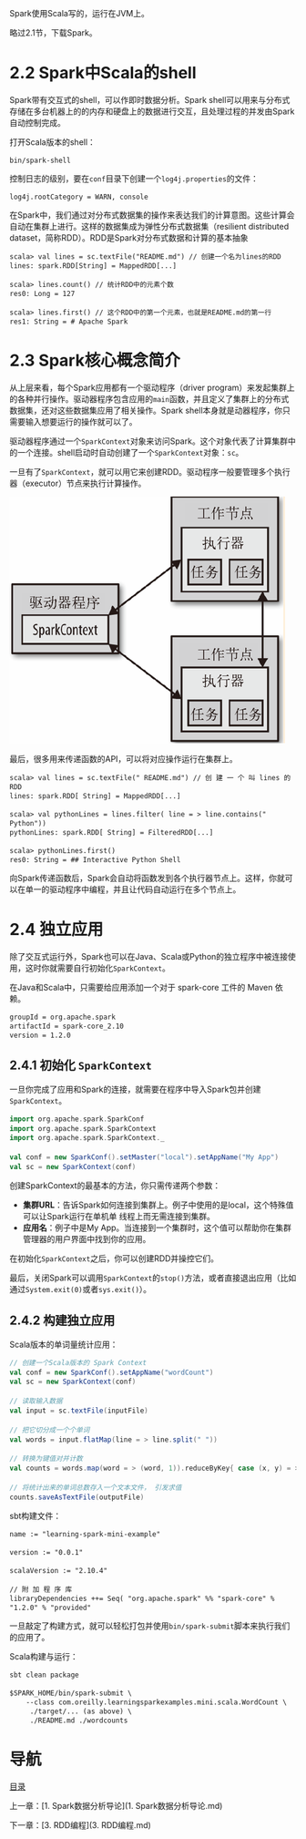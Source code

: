 Spark使用Scala写的，运行在JVM上。

略过2.1节，下载Spark。

# 2.2 Spark中Scala的shell

Spark带有交互式的shell，可以作即时数据分析。Spark shell可以用来与分布式存储在多台机器上的的内存和硬盘上的数据进行交互，且处理过程的并发由Spark自动控制完成。

打开Scala版本的shell：

```shell
bin/spark-shell
```

控制日志的级别，要在`conf`目录下创建一个`log4j.properties`的文件：

```properties
log4j.rootCategory = WARN, console
```

在Spark中，我们通过对分布式数据集的操作来表达我们的计算意图。这些计算会自动在集群上进行。这样的数据集成为弹性分布式数据集（resilient distributed dataset，简称RDD）。RDD是Spark对分布式数据和计算的基本抽象

```
scala> val lines = sc.textFile("README.md") // 创建一个名为lines的RDD
lines: spark.RDD[String] = MappedRDD[...] 

scala> lines.count() // 统计RDD中的元素个数 
res0: Long = 127 

scala> lines.first() // 这个RDD中的第一个元素，也就是README.md的第一行
res1: String = # Apache Spark
```

# 2.3 Spark核心概念简介

从上层来看，每个Spark应用都有一个驱动程序（driver program）来发起集群上的各种并行操作。驱动器程序包含应用的`main`函数，并且定义了集群上的分布式数据集，还对这些数据集应用了相关操作。Spark shell本身就是动器程序，你只需要输入想要运行的操作就可以了。

驱动器程序通过一个`SparkContext`对象来访问Spark。这个对象代表了计算集群中的一个连接。shell启动时自动创建了一个`SparkContext`对象：`sc`。

一旦有了`SparkContext`，就可以用它来创建RDD。驱动程序一般要管理多个执行器（executor）节点来执行计算操作。

![](img/chap1/img1.png)

最后，很多用来传递函数的API，可以将对应操作运行在集群上。

```
scala> val lines = sc.textFile(" README.md") // 创 建 一 个 叫 lines 的 RDD 
lines: spark.RDD[ String] = MappedRDD[...] 

scala> val pythonLines = lines.filter( line = > line.contains(" Python")) 
pythonLines: spark.RDD[ String] = FilteredRDD[...] 

scala> pythonLines.first() 
res0: String = ## Interactive Python Shell
```

向Spark传递函数后，Spark会自动将函数发到各个执行器节点上。这样，你就可以在单一的驱动程序中编程，并且让代码自动运行在多个节点上。

# 2.4 独立应用

除了交互式运行外，Spark也可以在Java、Scala或Python的独立程序中被连接使用，这时你就需要自行初始化`SparkContext`。

在Java和Scala中，只需要给应用添加一个对于 spark-core 工件的 Maven 依赖。

```properties
groupId = org.apache.spark
artifactId = spark-core_2.10
version = 1.2.0
```

## 2.4.1 初始化 `SparkContext`

一旦你完成了应用和Spark的连接，就需要在程序中导入Spark包并创建`SparkContext`。

```scala
import org.apache.spark.SparkConf 
import org.apache.spark.SparkContext 
import org.apache.spark.SparkContext._ 

val conf = new SparkConf().setMaster("local").setAppName("My App") 
val sc = new SparkContext(conf)
```

创建SparkContext的最基本的方法，你只需传递两个参数：

- **集群URL**：告诉Spark如何连接到集群上。例子中使用的是local，这个特殊值可以让Spark运行在单机单 线程上而无需连接到集群。 
- **应用名**：例子中是My App。当连接到一个集群时，这个值可以帮助你在集群管理器的用户界面中找到你的应用。

在初始化`SparkContext`之后，你可以创建RDD并操控它们。

最后，关闭Spark可以调用`SparkContext`的`stop()`方法，或者直接退出应用（比如通过`System.exit(0)`或者`sys.exit()`）。

## 2.4.2 构建独立应用

Scala版本的单词量统计应用：

```scala
// 创建一个Scala版本的 Spark Context
val conf = new SparkConf().setAppName("wordCount") 
val sc = new SparkContext(conf) 

// 读取输入数据 
val input = sc.textFile(inputFile) 

// 把它切分成一个个单词 
val words = input.flatMap(line = > line.split(" "))

// 转换为键值对并计数 
val counts = words.map(word = > (word, 1)).reduceByKey{ case (x, y) = > x + y} 

// 将统计出来的单词总数存入一个文本文件， 引发求值
counts.saveAsTextFile(outputFile)
```

sbt构建文件：

```properties
name := "learning-spark-mini-example" 

version := "0.0.1" 

scalaVersion := "2.10.4" 

// 附 加 程 序 库 
libraryDependencies ++= Seq( "org.apache.spark" %% "spark-core" % "1.2.0" % "provided"
```

一旦敲定了构建方式，就可以轻松打包并使用`bin/spark-submit`脚本来执行我们的应用了。

Scala构建与运行：

```shell
sbt clean package 

$SPARK_HOME/bin/spark-submit \
    --class com.oreilly.learningsparkexamples.mini.scala.WordCount \
     ./target/... (as above) \
     ./README.md ./wordcounts
```

# 导航

[目录](README.md)

上一章：[1. Spark数据分析导论](1. Spark数据分析导论.md)

下一章：[3. RDD编程](3. RDD编程.md)
